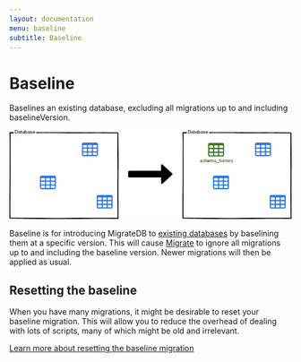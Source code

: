```yaml
---
layout: documentation
menu: baseline
subtitle: Baseline
---
```


# Baseline

Baselines an existing database, excluding all migrations up to and including baselineVersion.

![Baseline](/assets/balsamiq/command-baseline.png)

Baseline is for introducing MigrateDB to [existing databases](/migratedb/documentation/learnmore/existing) by baselining them
at a specific version. This will cause [Migrate](/migratedb/documentation/command/migrate) to ignore all migrations
up to and including the baseline version. Newer migrations will then be applied as usual.

## Resetting the baseline

When you have many migrations, it might be desirable to reset your baseline migration. This will allow you to reduce the
overhead of dealing with lots of scripts, many of which might be old and irrelevant.

<a class="btn btn-primary" href="reset-the-baseline-migration">Learn more about resetting the baseline migration</a>

